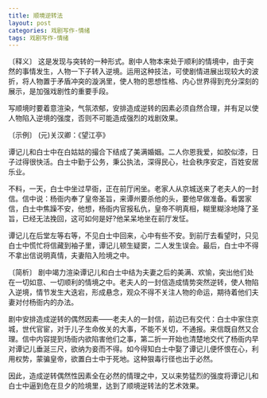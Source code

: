 ```yaml
---
title: 顺境逆转法
layout: post
categories: 戏剧写作-情绪
tags: 戏剧写作-情绪
---
```


〔释义〕 这是发现与突转的一种形式。剧中人物本来处于顺利的情境中，由于突然的事情发生，人物一下子转入逆境。运用这种技法，可使剧情进展出现较大的波折，将人物置于矛盾冲突的漩涡里，使人物的思想性格、内心世界得到充分深刻的展示，是加强戏剧性的重要手段。

写顺境时要着意渲染，气氛浓郁，安排造成逆转的因素必须自然合理，并有足以使人物陷入逆境的强度，否则不可能造成强烈的戏剧效果。

〔示例〕 (元)关汉卿：《望江亭》

谭记儿和白士中在白姑姑的撮合下结成了美满婚姻。二人你恩我爱，如胶似漆，日子过得很快活。白士中勤于公务，秉公执法，深得民心，社会秩序安定，百姓安居乐业。

不料，一天，白士中坐过早衙，正在前厅闲坐。老家人从京城送来了老夫人的一封信。信中说：杨衙内奉了皇帝圣旨，来谭州要杀他的头，要他早做准备。看罢家信，白士中焦躁不安，他想，杨衙内官报私仇，皇帝不明真相，糊里糊涂地降了圣旨，已经无法挽回，这可如何是好?他呆呆地坐在前厅发怔。

谭记儿在后堂左等右等，不见白士中回来，心中有些不安。到前厅去看望时，只见白士中慌忙将信藏到袖子里，谭记儿顿生疑窦，二人发生误会。最后，白士中不得不拿出信说明真情，夫妻陷入险境之中。

〔简析〕 剧中竭力渲染谭记儿和白士中结为夫妻之后的美满、欢愉，突出他们处在一切如意、一切顺利的情境之中。老夫人的一封信造成情势突然逆转，使人物陷入逆境，情节发生大迭宕，形成悬念，观众不得不关注人物的命运，期待着他们夫妻对付杨衙内的办法。

剧中安排造成逆转的偶然因素——老夫人的一封信，前边已有交代：白士中家住京城，世代官宦，对于儿子生命攸关的大事，不能不关切，不通报。来信既自然又合理。信中内容提到场衙内欲陷害他们之事，第二折一开始也清楚地交代了杨衙内早对谭记儿垂涎三尺，欲纳为妾而不得。如今得知白士中娶了谭记儿便怀恨在心，利用权势，蒙骗皇帝，欲置白士中于死地。这种狠毒行径也出于必然。

因此，造成逆转偶然性因素全在必然的情理之中，又以来势猛烈的强度将谭记儿和白士中逼到危在旦夕的险境里，达到了顺境逆转法的艺术效果。 